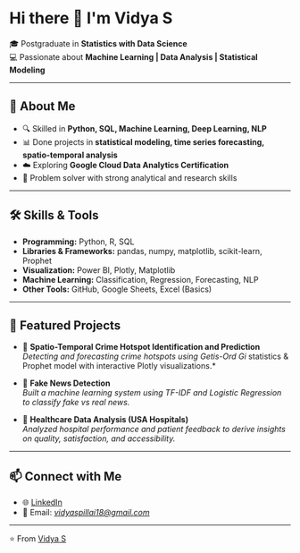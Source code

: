 # Hi there 👋 I'm Vidya S

🎓 Postgraduate in **Statistics with Data Science**  
💻 Passionate about **Machine Learning | Data Analysis | Statistical Modeling**  

---

## 🚀 About Me  
- 🔍 Skilled in **Python, SQL, Machine Learning, Deep Learning, NLP**  
- 📊 Done projects in **statistical modeling, time series forecasting, spatio-temporal analysis**  
- ☁️ Exploring **Google Cloud Data Analytics Certification**  
- 🎯 Problem solver with strong analytical and research skills  

---

## 🛠️ Skills & Tools  
- **Programming:** Python, R, SQL  
- **Libraries & Frameworks:** pandas, numpy, matplotlib, scikit-learn, Prophet  
- **Visualization:** Power BI, Plotly, Matplotlib  
- **Machine Learning:** Classification, Regression, Forecasting, NLP  
- **Other Tools:** GitHub, Google Sheets, Excel (Basics)  

---

## 📂 Featured Projects  
- 🔴 **Spatio-Temporal Crime Hotspot Identification and Prediction**  
  *Detecting and forecasting crime hotspots using Getis-Ord Gi* statistics & Prophet model with interactive Plotly visualizations.*  

- 📰 **Fake News Detection**  
  *Built a machine learning system using TF-IDF and Logistic Regression to classify fake vs real news.*  

- 🏥 **Healthcare Data Analysis (USA Hospitals)**  
  *Analyzed hospital performance and patient feedback to derive insights on quality, satisfaction, and accessibility.*  

---

## 📫 Connect with Me  
- 🌐 [LinkedIn](www.linkedin.com/in/vidya-s-pillai)  
- 📧 Email: *vidyaspillai18@gmail.com*  

---

⭐️ From [Vidya S]((https://github.com/vidyaspillai))

